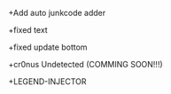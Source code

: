 +Add auto junkcode adder

+fixed text

+fixed update bottom

+cr0nus Undetected (COMMING SOON!!!)

+LEGEND-INJECTOR
